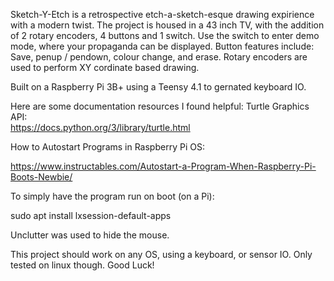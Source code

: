Sketch-Y-Etch is a retrospective etch-a-sketch-esque drawing expirience with a modern twist.
The project is housed in a 43 inch TV, with the addition of 2 rotary encoders, 4 buttons and 1 switch.
Use the switch to enter demo mode, where your propaganda can be displayed. 
Button features include: Save, penup / pendown, colour change, and erase.
Rotary encoders are used to perform XY cordinate based drawing. 

Built on a Raspberry Pi 3B+ using a Teensy 4.1 to gernated keyboard IO. 

Here are some documentation resources I found helpful:
Turtle Graphics API: <br>
https://docs.python.org/3/library/turtle.html

How to Autostart Programs in Raspberry Pi OS:

https://www.instructables.com/Autostart-a-Program-When-Raspberry-Pi-Boots-Newbie/

To simply have the program run on boot (on a Pi):

sudo apt install lxsession-default-apps

Unclutter was used to hide the mouse. 

This project should work on any OS, using a keyboard, or sensor IO.
Only tested on linux though. Good Luck!
